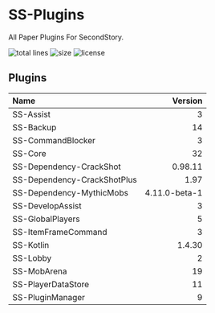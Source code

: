 # SS-Plugins
All Paper Plugins For SecondStory.

![total lines](https://img.shields.io/tokei/lines/github/SecondStoryServer/SS-Plugins) ![size](https://img.shields.io/github/repo-size/SecondStoryServer/SS-Plugins?label=size) ![license](https://img.shields.io/github/license/SecondStoryServer/SS-Plugins)

## Plugins

<!-- Generate Versions -->
| Name | Version |
|:-----|--------:|
| SS-Assist | 3 |
| SS-Backup | 14 |
| SS-CommandBlocker | 3 |
| SS-Core | 32 |
| SS-Dependency-CrackShot | 0.98.11 |
| SS-Dependency-CrackShotPlus | 1.97 |
| SS-Dependency-MythicMobs | 4.11.0-beta-1 |
| SS-DevelopAssist | 3 |
| SS-GlobalPlayers | 5 |
| SS-ItemFrameCommand | 3 |
| SS-Kotlin | 1.4.30 |
| SS-Lobby | 2 |
| SS-MobArena | 19 |
| SS-PlayerDataStore | 11 |
| SS-PluginManager | 9 |
<!-- Generate Versions -->
